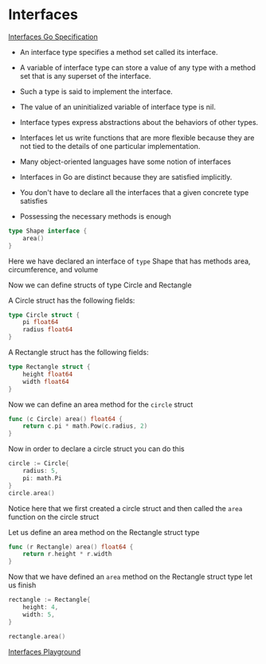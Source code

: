 # Interfaces

[Interfaces Go Specification](https://golang.org/ref/spec#Interface_types)

* An interface type specifies a method set called its interface. 
* A variable of interface type can store a value of any type with a method set that is any superset of the interface. 
* Such a type is said to implement the interface. 
* The value of an uninitialized variable of interface type is nil.

* Interface types express abstractions about the behaviors of other types. 
* Interfaces let us write functions that are more flexible because they are not tied to the details of one particular implementation.

* Many object-oriented languages have some notion of interfaces
* Interfaces in Go are distinct because they are satisfied implicitly. 
* You don't have to declare all the interfaces that a given concrete type satisfies
* Possessing the necessary methods is enough

```go
type Shape interface {
	area()
}
```

Here we have declared an interface of `type` Shape that has methods area, circumference, and volume

Now we can define structs of type Circle and Rectangle

A Circle struct has the following fields:

```go
type Circle struct {
    pi float64
    radius float64
}
```

A Rectangle struct has the following fields:

```go
type Rectangle struct {
    height float64
    width float64
}
```

Now we can define an area method for the `circle` struct

```go
func (c Circle) area() float64 {
    return c.pi * math.Pow(c.radius, 2)
}
```

Now in order to declare a circle struct you can do this

```go
circle := Circle{
    radius: 5,
    pi: math.Pi
}
circle.area()
```

Notice here that we first created a circle struct and then called the `area` function on the circle struct

Let us define an area method on the Rectangle struct type

```go
func (r Rectangle) area() float64 {
    return r.height * r.width
}
```

Now that we have defined an `area` method on the Rectangle struct type let us finish

```go
rectangle := Rectangle{
    height: 4,
    width: 5,
}

rectangle.area()
```

[Interfaces Playground](https://play.golang.org/p/Emm21yKA48)